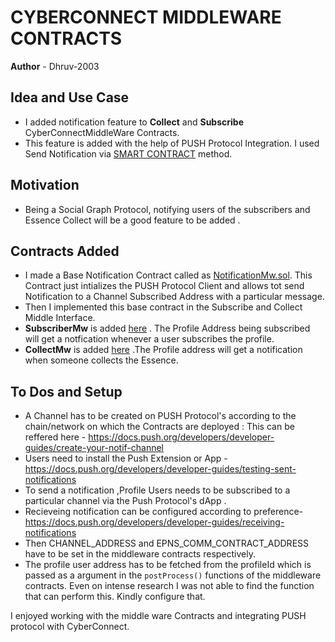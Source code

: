 # CYBERCONNECT MIDDLEWARE CONTRACTS

**Author** - Dhruv-2003


## Idea and Use Case
-  I added notification feature to **Collect** and **Subscribe** CyberConnectMiddleWare Contracts.
-  This feature is added with the help of PUSH Protocol Integration. I used Send Notification via [SMART CONTRACT](https://docs.push.org/developers/developer-guides/sending-notifications/using-smart-contract)  method. 


## Motivation 
- Being a Social Graph Protocol, notifying users of the subscribers and Essence Collect will be a good feature to be added .


## Contracts Added
-  I made a Base Notification Contract called as [NotificationMw.sol](https://github.com/Dhruv-2003/cybercontracts/blob/main/src/middlewares/base/NotificationMw.sol). This Contract just intializes the PUSH Protocol Client and allows tot send Notification to a Channel Subscribed Address with a particular message.
- Then I implemented this base contract in the Subscribe and Collect Middle Interface.
- **SubscriberMw** is added [here](https://github.com/Dhruv-2003/cybercontracts/blob/main/src/middlewares/subscribe/SubscribeNotificationMw.sol) . The Profile Address being subscribed will get a notfication whenever a user subscribes the profile.
- **CollectMw** is added [here](https://github.com/Dhruv-2003/cybercontracts/blob/main/src/middlewares/essence/CollectNotificationMw.sol) .The Profile address will get a notification when someone collects the Essence.


## To Dos and Setup
- A Channel has to be created on PUSH Protocol's according to the chain/network on which the Contracts are deployed : This can be reffered here - https://docs.push.org/developers/developer-guides/create-your-notif-channel
- Users need to install the Push Extension or App - https://docs.push.org/developers/developer-guides/testing-sent-notifications
- To send a notification ,Profile Users needs to be subscribed to a particular channel via the Push Protocol's dApp . 
- Recieveing notification can be configured according to preference- https://docs.push.org/developers/developer-guides/receiving-notifications
- Then CHANNEL_ADDRESS and EPNS_COMM_CONTRACT_ADDRESS have to be set in the middleware contracts respectively. 
- The profile user address has to be fetched from the profileId which is passed as a argument in the `postProcess()` functions of the middleware contracts. Even on intense research I was not able to find the function that can perform this. Kindly configure that.


I enjoyed working with the middle ware Contracts and integrating PUSH protocol with CyberConnect. 
